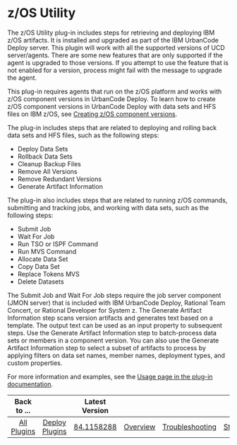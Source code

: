 # z/OS Utility

The z/OS Utility plug-in includes steps for retrieving and deploying IBM z/OS artifacts. It is installed and upgraded as part of the IBM UrbanCode Deploy server. This plugin will work with all the supported versions of UCD server/agents. There are some new features that are only supported if the agent is upgraded to those versions. If you attempt to use the feature that is not enabled for a version, process might fail with the message to upgrade the agent.

This plug-in requires agents that run on the z/OS platform and works with z/OS component versions in UrbanCode Deploy.
To learn how to create z/OS component versions in UrbanCode Deploy with data sets and HFS files on IBM z/OS, see [Creating z/OS component versions](https://www.ibm.com/docs/en/urbancode-deploy/7.3.1?topic=platform-creating-zos-component-versions).

The plug-in includes steps that are related to deploying and rolling back data sets and HFS files, such as the following steps:

* Deploy Data Sets
* Rollback Data Sets
* Cleanup Backup Files
* Remove All Versions
* Remove Redundant Versions
* Generate Artifact Information

The plug-in also includes steps that are related to running z/OS commands, submitting and tracking jobs, and working with data sets, such as the following steps:

* Submit Job
* Wait For Job
* Run TSO or ISPF Command
* Run MVS Command
* Allocate Data Set
* Copy Data Set
* Replace Tokens MVS
* Delete Datasets

The Submit Job and Wait For Job steps require the job server component (JMON server) that is included with IBM UrbanCode Deploy, Rational Team Concert, or Rational Developer for System z.
The Generate Artifact Information step scans version artifacts and generates text based on a template. The output text can be used as an input property to subsequent steps. Use the Generate Artifact Information step to batch-process data sets or members in a component version. You can also use the Generate Artifact Information step to select a subset of artifacts to process by applying filters on data set names, member names, deployment types, and custom properties.

For more information and examples, see the [Usage page in the plug-in documentation](usage.md).

|          Back to ...          |                                |                                                        Latest Version                                                         |                         |                                       |                   |                   |                           |
|:-----------------------------:|:------------------------------:|:-----------------------------------------------------------------------------------------------------------------------------:|:-----------------------:|:-------------------------------------:|:-----------------:|:-----------------:|:-------------------------:|
| [All Plugins](../../index.md) | [Deploy Plugins](../README.md) | [84.1158288](https://raw.githubusercontent.com/UrbanCode/IBM-UCD-PLUGINS/main/files/zos-deploy/ucd-zos-deploy-84.1158288.zip) | [Overview](overview.md) | [Troubleshooting](troubleshooting.md) | [Steps](steps.md) | [Usage](usage.md) | [Downloads](downloads.md) |
